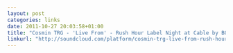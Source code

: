 ```yaml
---
layout: post
categories: links
date: 2011-10-27 20:03:58+01:00
title: "Cosmin TRG - 'Live From' - Rush Hour Label Night at Cable by BOILER ROOM on SoundCloud - Create, record and share your sounds for free"
linkurl: "http://soundcloud.com/platform/cosmin-trg-live-from-rush-hour"
---
```

